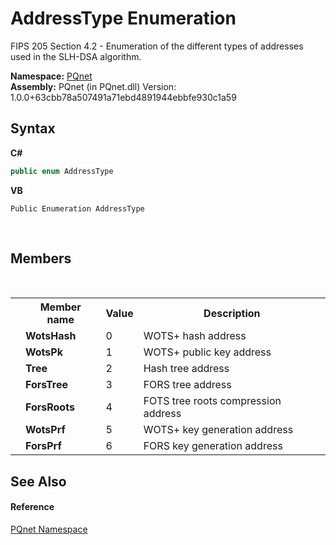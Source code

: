 # AddressType Enumeration
 

FIPS 205 Section 4.2 - Enumeration of the different types of addresses used in the SLH-DSA algorithm.

**Namespace:**&nbsp;<a href="fc4f881f-e121-9cf0-ed49-65bf6b5a005d">PQnet</a><br />**Assembly:**&nbsp;PQnet (in PQnet.dll) Version: 1.0.0+63cbb78a507491a71ebd4891944ebbfe930c1a59

## Syntax

**C#**<br />
``` C#
public enum AddressType
```

**VB**<br />
``` VB
Public Enumeration AddressType
```

<br />

## Members
&nbsp;<table><tr><th></th><th>Member name</th><th>Value</th><th>Description</th></tr><tr><td /><td target="F:PQnet.AddressType.WotsHash">**WotsHash**</td><td>0</td><td>WOTS+ hash address</td></tr><tr><td /><td target="F:PQnet.AddressType.WotsPk">**WotsPk**</td><td>1</td><td>WOTS+ public key address</td></tr><tr><td /><td target="F:PQnet.AddressType.Tree">**Tree**</td><td>2</td><td>Hash tree address</td></tr><tr><td /><td target="F:PQnet.AddressType.ForsTree">**ForsTree**</td><td>3</td><td>FORS tree address</td></tr><tr><td /><td target="F:PQnet.AddressType.ForsRoots">**ForsRoots**</td><td>4</td><td>FOTS tree roots compression address</td></tr><tr><td /><td target="F:PQnet.AddressType.WotsPrf">**WotsPrf**</td><td>5</td><td>WOTS+ key generation address</td></tr><tr><td /><td target="F:PQnet.AddressType.ForsPrf">**ForsPrf**</td><td>6</td><td>FORS key generation address</td></tr></table>

## See Also


#### Reference
<a href="fc4f881f-e121-9cf0-ed49-65bf6b5a005d">PQnet Namespace</a><br />